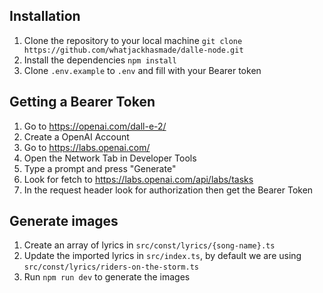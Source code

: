 ## Installation

1. Clone the repository to your local machine `git clone https://github.com/whatjackhasmade/dalle-node.git`
1. Install the dependencies `npm install`
1. Clone `.env.example` to `.env` and fill with your Bearer token

## Getting a Bearer Token

1. Go to https://openai.com/dall-e-2/
1. Create a OpenAI Account
1. Go to https://labs.openai.com/
1. Open the Network Tab in Developer Tools
1. Type a prompt and press "Generate"
1. Look for fetch to https://labs.openai.com/api/labs/tasks
1. In the request header look for authorization then get the Bearer Token

## Generate images

1. Create an array of lyrics in `src/const/lyrics/{song-name}.ts`
1. Update the imported lyrics in `src/index.ts`, by default we are using `src/const/lyrics/riders-on-the-storm.ts`
1. Run `npm run dev` to generate the images
